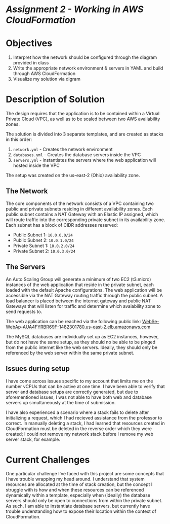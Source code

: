 # _Assignment 2 - Working in AWS CloudFormation_

# Objectives

1. Interpret how the network should be configured through the diagram provided in class 
2. Write the appropriate network environment & servers in YAML and build through AWS CloudFormation
3. Visualize my solution via digram

# Description of Solution

The design requires that the application is to be contained within a Virtual Private Cloud (VPC), as well as to be scaled between two AWS availability zones.

The solution is divided into 3 separate templates, and are created as stacks in this order:
1. `network.yml` - Creates the network environment
2. `databases.yml` - Creates the database servers inside the VPC
3. `servers.yml` - instantiates the servers where the web application will hosted inside the VPC

The setup was created on the us-east-2 (Ohio) availability zone.

## The Network

The core components of the network consists of a VPC containing two public and private subnets residing in different availability zones. Each public subnet contains a NAT Gateway with an Elastic IP assigned, which will route traffic into the corresponding private subnet in its availability zone. Each subnet has a block of CIDR addresses reserved:
- Public Subnet 1: `10.0.0.0/24`
- Public Subnet 2: `10.0.1.0/24`
- Private Subnet 1: `10.0.2.0/24`
- Private Subnet 2: `10.0.3.0/24`

## The Servers

An Auto Scaling Group will generate a minimum of two EC2 (t3.micro) instances of the web application that reside in the private subnet, each loaded with the default Apache configurations. The web application will be accessible via the NAT Gateway routing traffic through the public subnet. A load balancer is placed between the internet gateway and public NAT Gateways that will listen for traffic and determine which avaiability zone to send requests to.

The web application can be reached via the following public link:
[WebSe-WebAp-AUA4FYRBR69F-1482301780.us-east-2.elb.amazonaws.com](http://WebSe-WebAp-AUA4FYRBR69F-1482301780.us-east-2.elb.amazonaws.com)

The MySQL databases are individually set up as EC2 instances, however, but do not have the same setup, as they should no be able to be pinged from the public internet like the web servers. Ideally, they should only be referenced by the web server within the same private subnet.

## Issues during setup

I have come across issues specific to my account that limits me on the number vCPUs that can be active at one time. I have been able to verify that server and database setups are correctly generated, but due to aforementioned issues, I was not able to have both web and database servers up simultaneously at the time of submission.

I have also experienced a scenario where a stack fails to delete after initializing a request, which I had recieved assistance from the professor to correct. In manually deleting a stack, I had learned that resources created in CloudFormation must be deleted in the reverse order which they were created; I could not remove my network stack before I remove my web server stack, for example.

# Current Challenges

One particular challenge I've faced with this project are some concepts that I have trouble wrapping my head around. I understand that system resources are allocated at the time of stack creation, but the concept I struggle with is how and when these resources can be referenced dynamically within a template, especially when (ideally) the database servers should only be open to connections from within the private subnet. As such, I am able to instantiate database servers, but currently have trouble understanding how to expose their location within the context of CloudFormation.
